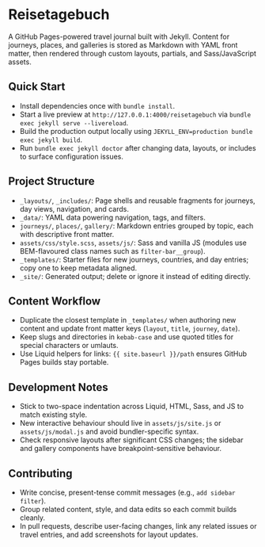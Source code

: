 # Reisetagebuch

A GitHub Pages-powered travel journal built with Jekyll. Content for journeys, places, and galleries is stored as Markdown with YAML front matter, then rendered through custom layouts, partials, and Sass/JavaScript assets.

## Quick Start
- Install dependencies once with `bundle install`.
- Start a live preview at `http://127.0.0.1:4000/reisetagebuch` via `bundle exec jekyll serve --livereload`.
- Build the production output locally using `JEKYLL_ENV=production bundle exec jekyll build`.
- Run `bundle exec jekyll doctor` after changing data, layouts, or includes to surface configuration issues.

## Project Structure
- `_layouts/`, `_includes/`: Page shells and reusable fragments for journeys, day views, navigation, and cards.
- `_data/`: YAML data powering navigation, tags, and filters.
- `journeys/`, `places/`, `gallery/`: Markdown entries grouped by topic, each with descriptive front matter.
- `assets/css/style.scss`, `assets/js/`: Sass and vanilla JS (modules use BEM-flavoured class names such as `filter-bar__group`).
- `_templates/`: Starter files for new journeys, countries, and day entries; copy one to keep metadata aligned.
- `_site/`: Generated output; delete or ignore it instead of editing directly.

## Content Workflow
- Duplicate the closest template in `_templates/` when authoring new content and update front matter keys (`layout`, `title`, `journey`, `date`).
- Keep slugs and directories in `kebab-case` and use quoted titles for special characters or umlauts.
- Use Liquid helpers for links: `{{ site.baseurl }}/path` ensures GitHub Pages builds stay portable.

## Development Notes
- Stick to two-space indentation across Liquid, HTML, Sass, and JS to match existing style.
- New interactive behaviour should live in `assets/js/site.js` or `assets/js/modal.js` and avoid bundler-specific syntax.
- Check responsive layouts after significant CSS changes; the sidebar and gallery components have breakpoint-sensitive behaviour.

## Contributing
- Write concise, present-tense commit messages (e.g., `add sidebar filter`).
- Group related content, style, and data edits so each commit builds cleanly.
- In pull requests, describe user-facing changes, link any related issues or travel entries, and add screenshots for layout updates.
